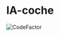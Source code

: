 # IA-coche
![CodeFactor](https://www.codefactor.io/repository/github/ggcristo/ia-coche/badge?s=795f44f12581df337914c832f82865e3f012cb99)

